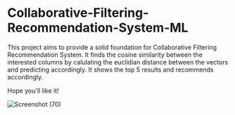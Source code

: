 # Collaborative-Filtering-Recommendation-System-ML
This project aims to provide a solid foundation for Collaborative Filtering Recommendation System. It finds the cosine similarity between the interested columns by calulating the euclidian distance between the vectors and predicting accordingly. It shows the top 5 results and recommends accordingly.  

Hope you'll like it!

![Screenshot (70)](https://github.com/Enthusiast101/Collaborative-Filtering-Recommendation-System-ML/assets/89479662/79f0bc2e-f0d4-4db8-b7c4-81837bcc0555)
